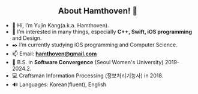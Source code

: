 
<!---
![Hamthoven's Profile Image](https://github.com/Hamthoven/Hamthoven/blob/main/HamThovenProfile.jpg)
--->
<div align="center">
  
## About Hamthoven! 🐹
  
</div>

- 👋 Hi, I’m Yujin Kang(a.k.a. Hamthoven).
- 👀 I’m interested in many things, especially **C++, Swift, iOS programming** and Design. 
- ✒️ I’m currently studying iOS programming and Computer Science.
- 📫 Email: **hamthoven@gmail.com**
- 🏫 B.S. in **Software Convergence** (Seoul Women's University) 2019-2024.2.
- 💻 Craftsman Information Processing (정보처리기능사) in 2018.
- 🔊 Languages: Korean(fluent), English

<div align="center">

</div>

<!---
Hamthoven/Hamthoven is a ✨ special ✨ repository because its `README.md` (this file) appears on your GitHub profile.
You can click the Preview link to take a look at your changes.

Preset badge
<img alt="\" src ="https://img.shields.io/badge/\-\.svg?&style=for-the-badge&logo=\&logoColor=white">

--->
